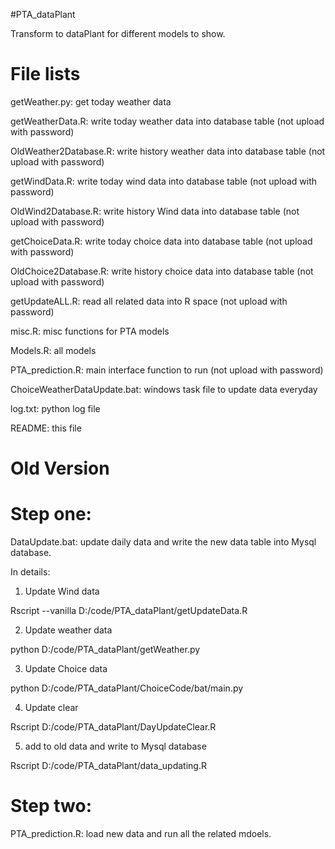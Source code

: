 #PTA_dataPlant

Transform to dataPlant for different models to show.

# File lists

getWeather.py: get today weather data

getWeatherData.R: write today weather data into database table (not upload with password)

OldWeather2Database.R: write history weather data into database table (not upload with password)

getWindData.R: write today wind data into database table (not upload with password)

OldWind2Database.R: write history Wind data into database table (not upload with password)

getChoiceData.R: write today choice data into database table (not upload with password)

OldChoice2Database.R: write history choice data into database table (not upload with password)

getUpdateALL.R: read all related data into R space (not upload with password)

misc.R: misc functions for PTA models

Models.R: all models

PTA_prediction.R: main interface function to run (not upload with password)

ChoiceWeatherDataUpdate.bat: windows task file to update data everyday

log.txt: python log file

README: this file



# Old Version

# Step one:

DataUpdate.bat: update daily data and write the new data table into Mysql database.

In details:

1) Update Wind data 

Rscript --vanilla D:/code/PTA_dataPlant/getUpdateData.R

2) Update weather data

python D:/code/PTA_dataPlant/getWeather.py

3) Update Choice data

python D:/code/PTA_dataPlant/ChoiceCode/bat/main.py

4) Update clear

Rscript D:/code/PTA_dataPlant/DayUpdateClear.R

5) add to old data and write to Mysql database

Rscript D:/code/PTA_dataPlant/data_updating.R


# Step two: 

PTA_prediction.R: load new data and run all the related mdoels.


